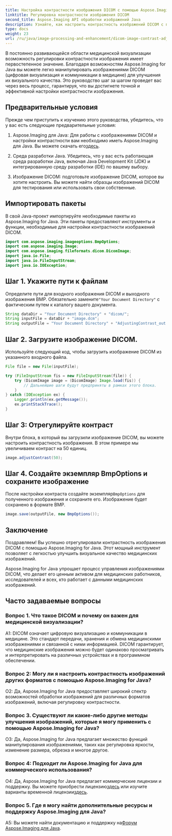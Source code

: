 ```yaml
---
title: Настройка контрастности изображения DICOM с помощью Aspose.Imaging для Java
linktitle: Регулировка контрастности изображения DICOM
second_title: Aspose.Imaging API обработки изображений Java
description: Узнайте, как настроить контрастность изображений DICOM с помощью Aspose.Imaging for Java. Повышайте визуальное качество медицинских изображений без особых усилий.
type: docs
weight: 23
url: /ru/java/image-processing-and-enhancement/dicom-image-contrast-adjustment/
---
```

В постоянно развивающейся области медицинской визуализации возможность регулировки контрастности изображения имеет первостепенное значение. Благодаря возможностям Aspose.Imaging for Java вы можете легко манипулировать изображениями DICOM (цифровая визуализация и коммуникации в медицине) для улучшения их визуального качества. Это руководство шаг за шагом проведет вас через весь процесс, гарантируя, что вы достигнете точной и эффективной настройки контрастности изображения.

## Предварительные условия

Прежде чем приступить к изучению этого руководства, убедитесь, что у вас есть следующие предварительные условия:

1.  Aspose.Imaging для Java: Для работы с изображениями DICOM и настройки контрастности вам необходимо иметь Aspose.Imaging для Java. Вы можете скачать его[здесь](https://releases.aspose.com/imaging/java/).

2. Среда разработки Java. Убедитесь, что у вас есть работающая среда разработки Java, включая Java Development Kit (JDK) и интегрированную среду разработки (IDE) по вашему выбору.

3. Изображение DICOM: подготовьте изображение DICOM, которое вы хотите настроить. Вы можете найти образцы изображений DICOM для тестирования или использовать свои собственные.

## Импортировать пакеты

В свой Java-проект импортируйте необходимые пакеты из Aspose.Imaging for Java. Эти пакеты предоставляют инструменты и функции, необходимые для настройки контрастности изображений DICOM.

```java
import com.aspose.imaging.imageoptions.BmpOptions;
import com.aspose.imaging.Image;
import com.aspose.imaging.fileformats.dicom.DicomImage;
import java.io.File;
import java.io.FileInputStream;
import java.io.IOException;
```

## Шаг 1. Укажите пути к файлам

 Определите пути для входного изображения DICOM и выходного изображения BMP. Обязательно замените`"Your Document Directory"` с фактическим путем к каталогу вашего документа.

```java
String dataDir = "Your Document Directory" + "dicom/";
String inputFile = dataDir + "image.dcm";
String outputFile = "Your Document Directory" + "AdjustingContrast_out.bmp";
```

## Шаг 2. Загрузите изображение DICOM.

Используйте следующий код, чтобы загрузить изображение DICOM из указанного входного файла.

```java
File file = new File(inputFile);

try (FileInputStream fis = new FileInputStream(file)) {
    try (DicomImage image = (DicomImage) Image.load(fis)) {
        // Дальнейшие шаги будут предприняты в рамках этого блока.
    }
} catch (IOException ex) {
    Logger.println(ex.getMessage());
    ex.printStackTrace();
}
```

## Шаг 3: Отрегулируйте контраст

Внутри блока, в который вы загрузили изображение DICOM, вы можете настроить контрастность изображения. В этом примере мы увеличиваем контраст на 50 единиц.

```java
image.adjustContrast(50);
```

## Шаг 4. Создайте экземпляр BmpOptions и сохраните изображение

 После настройки контраста создайте экземпляр`BmpOptions` для полученного изображения и сохраните его. Изображение будет сохранено в формате BMP.

```java
image.save(outputFile, new BmpOptions());
```

## Заключение

Поздравляем! Вы успешно отрегулировали контрастность изображения DICOM с помощью Aspose.Imaging for Java. Этот мощный инструмент позволяет с легкостью улучшить визуальное качество медицинских изображений.

Aspose.Imaging for Java упрощает процесс управления изображениями DICOM, что делает его ценным активом для медицинских работников, исследователей и всех, кто работает с данными медицинских изображений.

## Часто задаваемые вопросы

### Вопрос 1. Что такое DICOM и почему он важен для медицинской визуализации?

A1: DICOM означает цифровую визуализацию и коммуникации в медицине. Это стандарт передачи, хранения и обмена медицинскими изображениями и связанной с ними информацией. DICOM гарантирует, что медицинские изображения можно будет одинаково просматривать и интерпретировать на различных устройствах и в программном обеспечении.

### Вопрос 2: Могу ли я настроить контрастность изображений других форматов с помощью Aspose.Imaging for Java?

О2: Да, Aspose.Imaging for Java предоставляет широкий спектр возможностей обработки изображений для различных форматов изображений, включая регулировку контрастности.

### Вопрос 3. Существуют ли какие-либо другие методы улучшения изображений, которые я могу применить с помощью Aspose.Imaging for Java?

О3: Да, Aspose.Imaging for Java предлагает множество функций манипулирования изображениями, таких как регулировка яркости, изменение размера, обрезка и многое другое.

### Вопрос 4: Подходит ли Aspose.Imaging for Java для коммерческого использования?

 О4: Да, Aspose.Imaging for Java предлагает коммерческие лицензии и поддержку. Вы можете приобрести лицензию[здесь](https://purchase.aspose.com/buy) или изучите варианты временной лицензии[здесь](https://purchase.aspose.com/temporary-license/).

### Вопрос 5. Где я могу найти дополнительные ресурсы и поддержку Aspose.Imaging для Java?

 A5: Вы можете найти документацию и поддержку на[Форум Aspose.Imaging для Java](https://forum.aspose.com/).